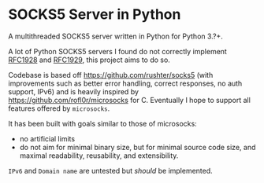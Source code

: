 # SOCKS5 Server in Python

A multithreaded SOCKS5 server written in Python for Python 3.?+.

A lot of Python SOCKS5 servers I found do not correctly implement [RFC1928](https://tools.ietf.org/html/rfc1928) and [RFC1929](https://tools.ietf.org/html/rfc1929), this project aims to do so.

Codebase is based off https://github.com/rushter/socks5 (with improvements such as better error handling, correct responses, no auth support, IPv6) and is heavily inspired by https://github.com/rofl0r/microsocks for C. Eventually I hope to support all features offered by `microsocks`.

It has been built with goals similar to those of microsocks:
- no artificial limits
- do not aim for minimal binary size, but for minimal source code size, and maximal readability, reusability, and extensibility.

`IPv6` and `Domain name` are untested but *should* be implemented.
